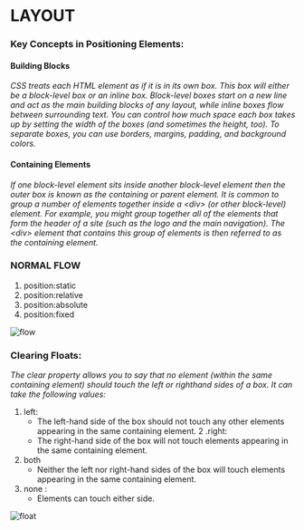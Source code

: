 # LAYOUT 
### Key Concepts in Positioning Elements:

#### Building Blocks
*CSS treats each HTML element as if it is in its
own box. This box will either be a block-level
box or an inline box.
Block-level boxes start on a new line and act as the main building blocks
of any layout, while inline boxes flow between surrounding text. You can
control how much space each box takes up by setting the width of the
boxes (and sometimes the height, too). To separate boxes, you can use
borders, margins, padding, and background colors.* 

#### Containing Elements
*If one block-level element sits inside another
block-level element then the outer box is
known as the containing or parent element.
It is common to group a number of elements together inside a \<div>
(or other block-level) element. For example, you might group together
all of the elements that form the header of a site (such as the logo and
the main navigation). The \<div> element that contains this group of
elements is then referred to as the containing element.*

### NORMAL FLOW 
1. position:static
2. position:relative
3. position:absolute
4. position:fixed

![flow](https://www.csssolid.com/images/csspositions/css-position-all.png)


### Clearing Floats:
*The clear property allows you
to say that no element (within
the same containing element)
should touch the left or righthand sides of a box. It can take
the following values:*
1. left:
    * The left-hand side of the box
should not touch any other
elements appearing in the same
containing element.
2 .right:
    * The right-hand side of the
box will not touch elements
appearing in the same containing
element.
3. both
    * Neither the left nor right-hand
sides of the box will touch
elements appearing in the same
containing element.
4. none :
    * Elements can touch either side.

![float](https://miro.medium.com/max/540/1*gL79pBRvVlMjX0Ovevz96w.png)